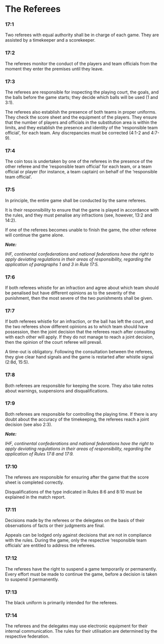 # The Referees

### 17:1
Two referees with equal authority shall be in charge of each game. They are assisted by
a timekeeper and a scorekeeper.

### 17:2
The referees monitor the conduct of the players and team officials from the moment
they enter the premises until they leave.

### 17:3
The referees are responsible for inspecting the playing court, the goals, and the balls
before the game starts; they decide which balls will be used (1 and 3:1).

The referees also establish the presence of both teams in proper uniforms. They check
the score sheet and the equipment of the players. They ensure that the number of players
and officials in the substitution area is within the limits, and they establish the presence
and identity of the ‘responsible team official’, for each team. Any discrepancies must be
corrected (4:1-2 and 4:7-9).

### 17:4
The coin toss is undertaken by one of the referees in the presence of the other referee
and the ‘responsible team official’ for each team, or a team official or player (for
instance, a team captain) on behalf of the ‘responsible team official’.

### 17:5
In principle, the entire game shall be conducted by the same referees.

It is their responsibility to ensure that the game is played in accordance with the rules,
and they must penalise any infractions (see, however, 13:2 and 14:2).

If one of the referees becomes unable to finish the game, the other referee will continue
the game alone.

***Note:***

*IHF, continental confederations and national federations have the right to apply deviating
regulations in their areas of responsibility, regarding the application of paragraphs 1 and 3
in Rule 17:5.*

### 17:6
If both referees whistle for an infraction and agree about which team should be
penalised but have different opinions as to the severity of the punishment, then the most
severe of the two punishments shall be given.

### 17:7
If both referees whistle for an infraction, or the ball has left the court, and the two
referees show different opinions as to which team should have possession, then the joint
decision that the referees reach after consulting with each other will apply. If they do
not manage to reach a joint decision, then the opinion of the court referee will prevail. 

A time-out is obligatory. Following the consultation between the referees, they give
clear hand signals and the game is restarted after whistle signal (2:8d, 15:5).

### 17:8
Both referees are responsible for keeping the score.
They also take notes about warnings, suspensions and disqualifications.

### 17:9
Both referees are responsible for controlling the playing time. If there is any doubt
about the accuracy of the timekeeping, the referees reach a joint decision (see also 2:3).

***Note:***

*IHF, continental confederations and national federations have the right to apply deviating
regulations in their areas of responsibility, regarding the application of Rules 17:8 and 17:9.*

### 17:10
The referees are responsible for ensuring after the game that the score sheet is
completed correctly.

Disqualifications of the type indicated in Rules 8:6 and 8:10 must be explained in the
match report.

### 17:11 
Decisions made by the referees or the delegates on the basis of their observations of
facts or their judgments are final.

Appeals can be lodged only against decisions that are not in compliance with the rules.
During the game, only the respective ‘responsible team officials’ are entitled to address
the referees.

### 17:12
The referees have the right to suspend a game temporarily or permanently.
Every effort must be made to continue the game, before a decision is taken to suspend it
permanently.
### 17:13
The black uniform is primarily intended for the referees.

### 17:14
The referees and the delegates may use electronic equipment for their internal
communication. The rules for their utilisation are determined by the respective
federation.
